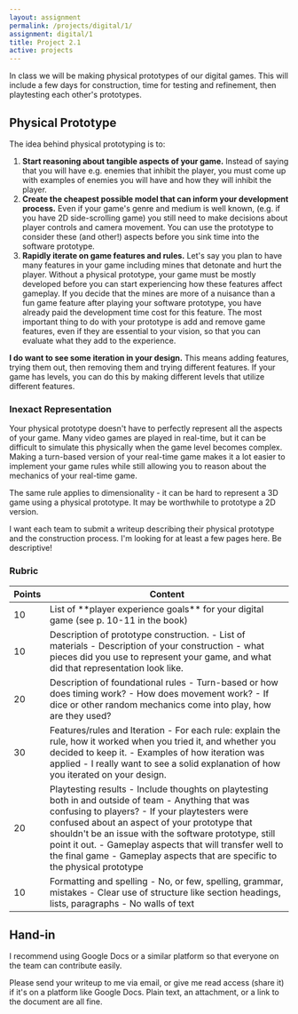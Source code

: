 ```yaml
---
layout: assignment
permalink: /projects/digital/1/
assignment: digital/1
title: Project 2.1
active: projects
---
```


In class we will be making physical prototypes of our digital games.
This will include a few days for construction, time for testing and refinement, then playtesting each other's prototypes.



## Physical Prototype

The idea behind physical prototyping is to:

1. **Start reasoning about tangible aspects of your game.**
   Instead of saying that you will have e.g. enemies that inhibit the player, you must come up with examples of enemies you will have and how they will inhibit the player.
2. **Create the cheapest possible model that can inform your development process.**
   Even if your game's genre and medium is well known, (e.g. if you have 2D side-scrolling game) you still need to make decisions about player controls and camera movement.
   You can use the prototype to consider these (and other!) aspects before you sink time into the software prototype.
3. **Rapidly iterate on game features and rules.**
   Let's say you plan to have many features in your game including mines that detonate and hurt the player.
   Without a physical prototype, your game must be mostly developed before you can start experiencing how these features affect gameplay.
   If you decide that the mines are more of a nuisance than a fun game feature after playing your software prototype, you have already paid the development time cost for this feature.
   The most important thing to do with your prototype is add and remove game features, even if they are essential to your vision, so that you can evaluate what they add to the experience.

**I do want to see some iteration in your design.**
This means adding features, trying them out, then removing them and trying different features.
If your game has levels, you can do this by making different levels that utilize different features.

### Inexact Representation

Your physical prototype doesn't have to perfectly represent all the aspects of your game.
Many video games are played in real-time, but it can be difficult to simulate this physically when the game level becomes complex.
Making a turn-based version of your real-time game makes it a lot easier to implement your game rules while still allowing you to reason about the mechanics of your real-time game.

The same rule applies to dimensionality - it can be hard to represent a 3D game using a physical prototype.
It may be worthwhile to prototype a 2D version.

I want each team to submit a writeup describing their physical prototype and the construction process.
I'm looking for at least a few pages here.
Be descriptive!


### Rubric

<table class="table table-striped table-bordered">
  <thead>
    <tr>
      <th>Points</th>
      <th>Content</th>
    </tr>
  </thead>
  <tbody>

<tr>
<td>10</td>
<td markdown="block">
List of **player experience goals** for your digital game (see p. 10-11 in the book)
</td>
</tr>

<tr>
<td>10</td>
<td markdown="block">
Description of prototype construction.
- List of materials
- Description of your construction - what pieces did you use to represent your game, and what did that representation look like.
</td>
</tr>

<tr>
<td>20</td>
<td markdown="block">
Description of foundational rules
- Turn-based or how does timing work?
- How does movement work?
- If dice or other random mechanics come into play, how are they used?
</td>
</tr>

<tr>
<td>30</td>
<td markdown="block">
Features/rules and Iteration
- For each rule: explain the rule, how it worked when you tried it, and whether you decided to keep it.
- Examples of how iteration was applied
  - I really want to see a solid explanation of how you iterated on your design.
</td>
</tr>

<tr>
<td>20</td>
<td markdown="block">
Playtesting results
- Include thoughts on playtesting both in and outside of team
- Anything that was confusing to players?
- If your playtesters were confused about an aspect of your prototype that shouldn't be an issue with the software prototype, still point it out.
- Gameplay aspects that will transfer well to the final game
- Gameplay aspects that are specific to the physical prototype
</td>
</tr>

<tr>
<td>10</td>
<td markdown="block">
Formatting and spelling
- No, or few, spelling, grammar, mistakes
- Clear use of structure like section headings, lists, paragraphs
- No walls of text
</td>
</tr>

</tbody>
</table>



## Hand-in

I recommend using Google Docs or a similar platform so that everyone on the team can contribute easily.

Please send your writeup to me via email, or give me read access (share it) if it's on a platform like Google Docs.
Plain text, an attachment, or a link to the document are all fine.


